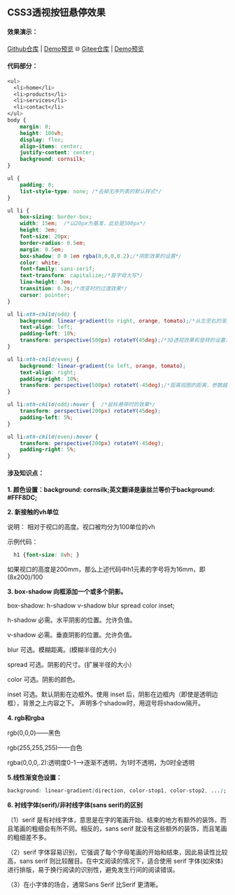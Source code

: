 ## CSS3透视按钮悬停效果

#### 效果演示：

[Github仓库](https://github.com/sunyctf/css-effects) | [Demo预览](https://sunyctf.github.io/css-effects/other/css3透视按钮悬停效果/index.html) 🌐 [Gitee仓库](https://gitee.com/sunyctf/css-effects) | [Demo预览](https://sunyctf.gitee.io/css-effects/other/css3透视按钮悬停效果/index.html)

#### 代码部分：

```css
<ul>
  <li>home</li>
  <li>products</li>
  <li>services</li>
  <li>contact</li>
</ul>
body {
    margin: 0;
    height: 100vh;
    display: flex;
    align-items: center;
    justify-content: center;
    background: cornsilk; 
}

ul {
    padding: 0;
    list-style-type: none; /*去掉无序列表的默认样式*/
}

ul li {
    box-sizing: border-box;
    width: 15em;  /*以20px为基准，此处是300px*/
    height: 3em;  
    font-size: 20px;
    border-radius: 0.5em;
    margin: 0.5em;
    box-shadow: 0 0 1em rgba(0,0,0,0.2);/*阴影效果的设置*/
    color: white;
    font-family: sans-serif;
    text-transform: capitalize;/*首字母大写*/
    line-height: 3em;
    transition: 0.3s;/*改变时的过渡效果*/
    cursor: pointer;
}

ul li:nth-child(odd) {
    background: linear-gradient(to right, orange, tomato);/*从左至右的渐变色效果*/
    text-align: left;
    padding-left: 10%;
    transform: perspective(500px) rotateY(45deg);/*3D透视效果和旋转的设置，图形沿着Y轴逆时针旋转45°*/
}

ul li:nth-child(even) {
    background: linear-gradient(to left, orange, tomato);
    text-align: right;
    padding-right: 10%;
    transform: perspective(500px) rotateY(-45deg);/*距离视图的距离，参数越大说明距离视图越远，看着就越小*/
}

ul li:nth-child(odd):hover {  /*鼠标悬停时的效果*/
    transform: perspective(200px) rotateY(45deg);
    padding-left: 5%;
}

ul li:nth-child(even):hover {
    transform: perspective(200px) rotateY(-45deg);
    padding-right: 5%;
}
```

#### 涉及知识点：

**1. 颜色设置：background: cornsilk;英文翻译是康丝兰等价于background: #FFF8DC;**

**2. 新接触的vh单位**

  说明： 相对于视口的高度。视口被均分为100单位的vh

  示例代码：

```css
  h1 {font-size: 8vh; }
```

  如果视口的高度是200mm，那么上述代码中h1元素的字号将为16mm，即(8x200)/100

**3. box-shadow 向框添加一个或多个阴影。**

box-shadow: h-shadow v-shadow blur spread color inset;

h-shadow 必需。水平阴影的位置。允许负值。

v-shadow 必需。垂直阴影的位置。允许负值。

blur 可选。模糊距离。(模糊半径的大小)

spread 可选。阴影的尺寸。(扩展半径的大小）

color 可选。阴影的颜色。

inset 可选。默认阴影在边框外。使用 inset 后，阴影在边框内（即使是透明边框），背景之上内容之下。
声明多个shadow时，用逗号将shadow隔开。

**4. rgb和rgba**

rgb(0,0,0)——黑色

rgb(255,255,255)——白色

rgba(0,0,0,.2):透明度0-1-->逐渐不透明，为1时不透明，为0时全透明

**5.线性渐变色设置：**

```css
background: linear-gradient(direction, color-stop1, color-stop2, ...);
```

**6. 衬线字体(serif)/非衬线字体(sans serif)的区别**

（1）serif 是有衬线字体，意思是在字的笔画开始、结束的地方有额外的装饰，而且笔画的粗细会有所不同。相反的，sans serif 就没有这些额外的装饰，而且笔画的粗细差不多。

（2）serif 字体容易识别，它强调了每个字母笔画的开始和结束，因此易读性比较高，sans serif 则比较醒目。在中文阅读的情况下，适合使用 serif 字体(如宋体)进行排版，易于换行阅读的识别性，避免发生行间的阅读错误。

（3）在小字体的场合，通常Sans Serif 比Serif 更清晰。
